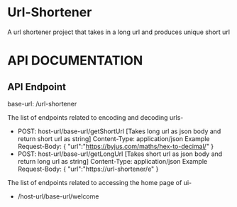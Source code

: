 # Url-Shortener
A url shortener project that takes in a long url and produces unique short url
# API DOCUMENTATION

API Endpoint
------------
base-url: /url-shortener

The list of endpoints related to encoding and decoding urls-

* POST: host-url/base-url/getShortUrl [Takes long url as json body and return short url as string]
   Content-Type: application/json
   Example Request-Body: 
   {
    "url":"https://byjus.com/maths/hex-to-decimal/"
   }
* POST: host-url/base-url/getLongUrl [Takes short url as json body and return long url as string]
        Content-Type: application/json
        Example Request-Body: 
        {
         "url":"https://url-shortener/e"
        }

The list of endpoints related to accessing the home page of ui-

* /host-url/base-url/welcome

